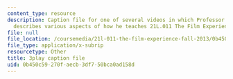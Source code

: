 ```yaml
---
content_type: resource
description: Caption file for one of several videos in which Professor David Thorburn
  describes various aspects of how he teaches 21L.011 The Film Experience.
file: null
file_location: /coursemedia/21l-011-the-film-experience-fall-2013/0b450c59270faecb3df750bca0ad158d_e0pgB4jWUjA.srt
file_type: application/x-subrip
resourcetype: Other
title: 3play caption file
uid: 0b450c59-270f-aecb-3df7-50bca0ad158d
---
```

